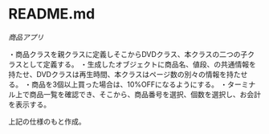 # README.md

*商品アプリ*

・商品クラスを親クラスに定義しそこからDVDクラス、本クラスの二つの子クラスとして定義する。
・生成したオブジェクトに商品名、値段、の共通情報を持たせ、DVDクラスは再生時間、本クラスはページ数の別々の情報を持たせる。
・商品を3個以上買った場合は、10%OFFになるようにする。
・ターミナル上で商品一覧を確認でき、そこから、商品番号を選択、個数を選択し、お会計を表示する。

上記の仕様のもと作成。
